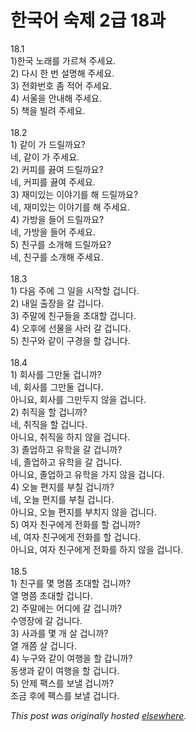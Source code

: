 # 한국어 숙제 2급 18과

<p>18.1<br>1)한국 노래를 가르쳐 주세요.<br>2) 다시 한 번 설명해 주세요.<br>3) 전화번호 좀 적어 주세요.<br>4) 서울을 안내해 주세요.<br>5) 책을 빌려 주세요.<br><br>18.2<br>1) 같이 가 드릴까요?<br>네, 같이 가 주세요.<br>2) 커피를 끓여 드릴까요?<br>네, 커피를 끓여 주세요.<br>3) 재미있는 이야기를 해 드릴까요?<br>네, 재미있는 이야기를 해 주세요.<br>4) 가방을 들어 드릴까요?<br>네, 가방을 들어 주세요.<br>5) 친구를 소개해 드릴까요?<br>네, 친구를 소개해 주세요.<br><br>18.3<br>1) 다음 주에 그 일을 시작할 겁니다.<br>2) 내일 출장을 갈 겁니다.<br>3) 주말에 친구들을 초대할 겁니다.<br>4) 오후에 선물을 사러 갈 겁니다.<br>5) 친구와 같이 구경을 할 겁니다.<br><br>18.4<br>1) 회사를 그만둘 겁니까?<br>네, 회사를 그만둘 겁니다.<br>아니요, 회사를 그만두지 않을 겁니다.<br>2) 취직을 할 겁니까?<br>네, 취직을 할 겁니다.<br>아니요, 취직을 하지 않을 겁니다.<br>3) 졸업하고 유학을 갈 겁니까?<br>네, 졸업하고 유학을 갈 겁니다.<br>아니요, 졸업하고 유학을 가지 않을 겁니다.<br>4) 오늘 편지를 부칠 겁니까?<br>네, 오늘 편지를 부칠 겁니다.<br>아니요, 오늘 편지를 부치지 않을 겁니다.<br>5) 여자 친구에게 전화를 할 겁니까?<br>네, 여자 친구에게 전화를 할 겁니다.<br>아니요, 여자 친구에게 전화를 하지 않을 겁니다.<br><br>18.5<br>1) 친구를 몇 명쯤 초대할 겁니까?<br>열 명쯤 초대할 겁니다.<br>2) 주말에는 어디에 갈 겁니까?<br>수영장에 갈 겁니다.<br>3) 사과를 몇 개 살 겁니까?<br>열 개쯤 살 겁니다.<br>4) 누구와 같이 여행을 할 갑니까?<br>동생과 같이 여행을 할 겁니다.<br>5) 안제 팩스를 보낼 겁니까?<br>조금 후에 팩스를 보낼 겁니다.</p>


*This post was originally hosted [elsewhere](http://planspace.blogspot.com/2009/03/2-18.html).*
